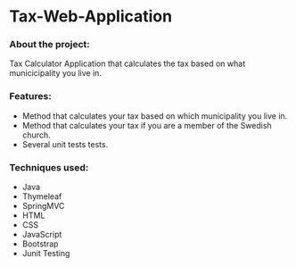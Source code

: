 <h1>Tax-Web-Application</h1>

<h3>About the project:</h2>
<p>Tax Calculator Application that
calculates the tax based on what municicipality you live in.</p>

<h3> Features:</h3>
<ul>
<li>Method that calculates your tax based on which municipality you live in.</li>
<li>Method that calculates your tax if you are a member of the Swedish church.</li>
<li>Several unit tests tests.</li>
</ul>

<h3>Techniques used:</h3>
<ul>
<li>Java</li>
<li>Thymeleaf</li>
<li>SpringMVC</li>
<li>HTML</li>
<li>CSS</li>
<li>JavaScript</li>
<li>Bootstrap</li>
<li>Junit Testing</li>
</ul>
